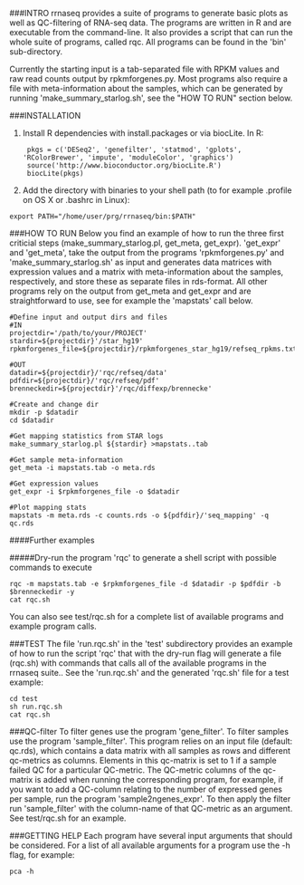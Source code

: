 

###INTRO
rrnaseq provides a suite of programs to generate basic plots as well as QC-filtering of RNA-seq data. The programs are written in R and are executable from the command-line. It also provides a script that can run the whole suite of programs, called rqc. All programs can be found in the 'bin' sub-directory.

Currently the starting input is a tab-separated file with RPKM values and raw read counts output by rpkmforgenes.py. Most programs also require a file with meta-information about the samples, which can be generated by running 'make_summary_starlog.sh', see the "HOW TO RUN" section below.



###INSTALLATION
1. Install R dependencies with install.packages or via biocLite. In R:

		pkgs = c('DESeq2', 'genefilter', 'statmod', 'gplots', 'RColorBrewer', 'impute', 'moduleColor', 'graphics')
		source('http://www.bioconductor.org/biocLite.R')
		biocLite(pkgs)

2. Add the directory with binaries to your shell path (to for example .profile on OS X or .bashrc in Linux):
```Shell
export PATH="/home/user/prg/rrnaseq/bin:$PATH"
```



###HOW TO RUN
Below you find an example of how to run the three first criticial steps
(make_summary_starlog.pl, get_meta, get_expr). 'get_expr' and 'get_meta', take the output from the programs 'rpkmforgenes.py' and 'make_summary_starlog.sh' as input and generates data matrices with expression values and a matrix with meta-information about the samples, respectively, and store these as separate files in rds-format. All other programs rely on
the output from get_meta and get_expr and are straightforward to
use, see for example the 'mapstats' call below.

```Shell
#Define input and output dirs and files
#IN
projectdir='/path/to/your/PROJECT'
stardir=${projectdir}'/star_hg19'
rpkmforgenes_file=${projectdir}/rpkmforgenes_star_hg19/refseq_rpkms.txt

#OUT
datadir=${projectdir}/'rqc/refseq/data'
pdfdir=${projectdir}/'rqc/refseq/pdf'
brenneckedir=${projectdir}'/rqc/diffexp/brennecke'

#Create and change dir
mkdir -p $datadir
cd $datadir

#Get mapping statistics from STAR logs
make_summary_starlog.pl ${stardir} >mapstats..tab

#Get sample meta-information
get_meta -i mapstats.tab -o meta.rds

#Get expression values
get_expr -i $rpkmforgenes_file -o $datadir

#Plot mapping stats
mapstats -m meta.rds -c counts.rds -o ${pdfdir}/'seq_mapping' -q qc.rds
```

####Further examples

#####Dry-run the program 'rqc' to generate a shell script with possible commands to execute
```Shell
rqc -m mapstats.tab -e $rpkmforgenes_file -d $datadir -p $pdfdir -b $brenneckedir -y
cat rqc.sh
```

You can also see test/rqc.sh for a complete list of available programs and
example program calls.



###TEST
The file 'run.rqc.sh' in the 'test' subdirectory provides an example of how to run the script 'rqc' that with the dry-run flag will generate a file (rqc.sh) with commands that calls all of the available programs in the rrnaseq suite.. See the 'run.rqc.sh' and the generated 'rqc.sh' file for a test example:

```Shell
cd test
sh run.rqc.sh 
cat rqc.sh
```



###QC-filter
To filter genes use the program 'gene_filter'. To filter samples use the program 'sample_filter'. This program relies on an input file (default: qc.rds), which contains a data matrix with all samples as rows and different qc-metrics as columns. Elements in this qc-matrix is set to 1 if a sample failed QC for a particular QC-metric. The QC-metric columns of the qc-matrix is added when running the corresponding program, for example, if you want to add a QC-column relating to the number of expressed genes per sample, run the program 'sample2ngenes_expr'. To then apply the filter run 'sample_filter' with the column-name of that QC-metric as an argument. See test/rqc.sh for an example.



###GETTING HELP
Each program have several input arguments that should be considered. For a list of all available arguments for a program use the -h flag, for example:
```Shell
pca -h
```

